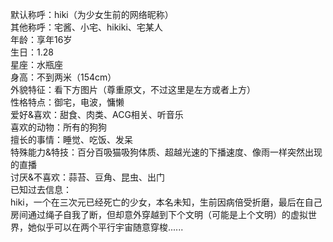 默认称呼：hiki（为少女生前的网络昵称）<br/>其他称呼：宅酱、小宅、hikiki、宅某人<br/>年龄：享年16岁<br/>生日：1.28<br/>星座：水瓶座<br/>身高：不到两米（154cm）<br/>外貌特征：看下方图片（尊重原文，不过这里是左方或者上方）<br/>性格特点：御宅，电波，慵懒<br/>爱好&喜欢：甜食、肉类、ACG相关、听音乐<br/>喜欢的动物：所有的狗狗<br/>擅长的事情：睡觉、吃饭、发呆<br/>特殊能力&特技：百分百吸猫吸狗体质、超越光速的下播速度、像雨一样突然出现的直播<br/>讨厌&不喜欢：蒜苔、豆角、昆虫、出门<br/>已知过去信息：<br/>hiki，一个在三次元已经死亡的少女，本名未知，生前因病倍受折磨，最后在自己房间通过绳子自我了断，但却意外穿越到下个文明（可能是上个文明）的虚拟世界，她似乎可以在两个平行宇宙随意穿梭......